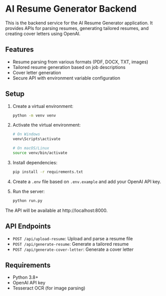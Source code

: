 # AI Resume Generator Backend

This is the backend service for the AI Resume Generator application. It provides APIs for parsing resumes, generating tailored resumes, and creating cover letters using OpenAI.

## Features

- Resume parsing from various formats (PDF, DOCX, TXT, images)
- Tailored resume generation based on job descriptions
- Cover letter generation
- Secure API with environment variable configuration

## Setup

1. Create a virtual environment:

   ```bash
   python -m venv venv
   ```

2. Activate the virtual environment:

   ```bash
   # On Windows
   venv\Scripts\activate

   # On macOS/Linux
   source venv/bin/activate
   ```

3. Install dependencies:

   ```bash
   pip install -r requirements.txt
   ```

4. Create a `.env` file based on `.env.example` and add your OpenAI API key.

5. Run the server:
   ```bash
   python run.py
   ```

The API will be available at http://localhost:8000.

## API Endpoints

- `POST /api/upload-resume`: Upload and parse a resume file
- `POST /api/generate-resume`: Generate a tailored resume
- `POST /api/generate-cover-letter`: Generate a cover letter

## Requirements

- Python 3.8+
- OpenAI API key
- Tesseract OCR (for image parsing)
